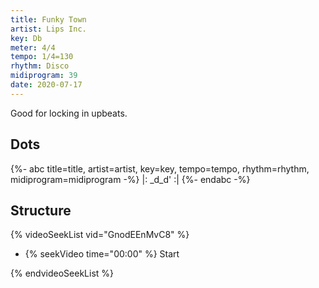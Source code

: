```yaml
---
title: Funky Town
artist: Lips Inc.
key: Db
meter: 4/4
tempo: 1/4=130
rhythm: Disco
midiprogram: 39
date: 2020-07-17
---
```


Good for locking in upbeats.

## Dots

<!-- prettier-ignore -->
{%- abc title=title, artist=artist, key=key, tempo=tempo, rhythm=rhythm, midiprogram=midiprogram -%}
|: _d_d' :|
{%- endabc -%}

## Structure

{% videoSeekList vid="GnodEEnMvC8" %}

- {% seekVideo time="00:00" %} Start

{% endvideoSeekList %}
